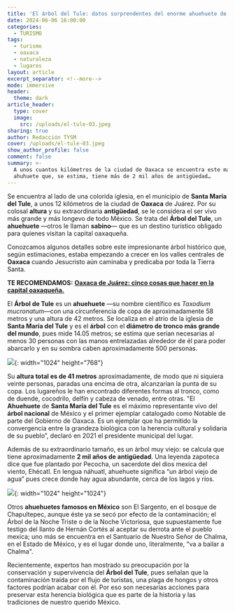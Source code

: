 ```yaml
---
title: 'El árbol del Tule: datos sorprendentes del enorme ahuehuete de Oaxaca'
date: 2024-06-06 16:00:00
categories:
  - TURISMO
tags:
  - turismo
  - oaxaca
  - naturaleza
  - lugares
layout: article
excerpt_separator: <!--more-->
mode: immersive
header:
  theme: dark
article_header:
  type: cover
  image:
    src: /uploads/el-tule-03.jpeg
sharing: true
author: Redacción TYSM
cover: /uploads/el-tule-03.jpeg
show_author_profile: false
comment: false
summary: >-
  A unos cuantos kilómetros de la ciudad de Oaxaca se encuentra este majestuoso
  ahuhuete que, se estima, tiene más de 2 mil años de antigüedad…
---
```

Se encuentra al lado de una colorida iglesia, en el municipio de **Santa María del Tule**, a unos 12 kilómetros de la ciudad de **Oaxaca** de Juárez. Por su colosal **altura** y su extraordinaria **antigüedad**, se le considera el ser vivo más grande y más longevo de todo México. Se trata del **Árbol del Tule**, un **ahuehuete** —otros le llaman **sabino**— que es un destino turístico obligado para quienes visitan la capital oaxaqueña.

Conozcamos algunos detalles sobre este impresionante árbol histórico que, según estimaciones, estaba empezando a crecer en los valles centrales de **Oaxaca** cuando Jesucristo aún caminaba y predicaba por toda la Tierra Santa.

**TE RECOMENDAMOS:** [**Oaxaca de Juárez: cinco cosas que hacer en la capital oaxaqueña.**](https://blog.tonoysumariachi.com/turismo/2022/08/11/oaxaca-de-juarez-cinco-cosas-que-hacer-en-la-capital-oaxaquena.html)

El **Árbol de Tule** es un **ahuehuete** —su nombre científico es *Taxodium mucronatum*—con una circunferencia de copa de aproximadamente 58 metros y una altura de 42 metros. Se localiza en el atrio de la iglesia de **Santa María del Tule** y es el **árbol** con el **diámetro de tronco más grande del mundo**, pues mide 14.05 metros; se estima que serían necesarias al menos 30 personas con las manos entrelazadas alrededor de él para poder abarcarlo y en su sombra caben aproximadamente 500 personas.

![](https://upload.wikimedia.org/wikipedia/commons/thumb/b/b8/Panor%C3%A1mica_del_%C3%81rbol_del_Tule.jpg/1024px-Panor%C3%A1mica_del_%C3%81rbol_del_Tule.jpg){: width="1024" height="768"}

Su **altura total es de 41 metros** aproximadamente, de modo que ni siquiera veinte personas, paradas una encima de otra, alcanzarían la punta de su copa.  Los lugareños le han encontrado diferentes formas al tronco, como de duende, cocodrilo, delfín y cabeza de venado, entre otras. "El **Ahuehuete** de **Santa María del Tule** es el máximo representante vivo del **árbol nacional** de México y el primer ejemplar catalogado como Notable de parte del Gobierno de Oaxaca. Es un ejemplar que ha permitido la convergencia entre la grandeza biológica con la herencia cultural y solidaria de su pueblo”, declaró en 2021 el presidente municipal del lugar.

Además de su extraordinario tamaño, es un árbol muy viejo: se calcula que tiene aproximadamente **2 mil años de antigüedad**. Una leyenda zapoteca dice que fue plantado por Pecocha, un sacerdote del dios mexica del viento, Ehécatl. En lengua náhuatl, ahuehuete significa “un árbol viejo de agua” pues crece donde hay agua abundante, cerca de los lagos y ríos.

![](https://upload.wikimedia.org/wikipedia/commons/thumb/7/77/ARBOL_DE_TULE_TULE_TREE.jpg/1024px-ARBOL_DE_TULE_TULE_TREE.jpg){: width="1024" height="1024"}

Otros **ahuehuetes famosos en México** son El Sargento, en el bosque de Chapultepec, aunque éste ya se secó por efecto de la contaminación; el Árbol de la Noche Triste o de la Noche Victoriosa, que supuestamente fue testigo del llanto de Hernán Cortés al aceptar su derrota ante el pueblo mexica; uno más se encuentra en el Santuario de Nuestro Señor de Chalma, en el Estado de México, y es el lugar donde uno, literalmente, "va a bailar a Chalma".

Recientemente, expertos han mostrado su preocupación por la conservación y supervivencia del **Árbol del Tule**, pues señalan que la contaminación traída por el flujo de turistas, una plaga de hongos y otros factores podrían acabar con él. Por eso son necesarias acciones para preservar esta herencia biológica que es parte de la historia y las tradiciones de nuestro querido México.